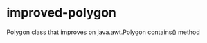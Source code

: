 improved-polygon
================

Polygon class that improves on java.awt.Polygon contains() method
